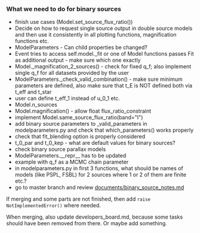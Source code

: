### What we need to do for binary sources

* finish use cases (Model.set\_source\_flux\_ratio())
* Decide on how to request single source output in double source models and then use it consistently in all plotting functions, magnification functions etc.
* ModelParameters - Can child properties be changed?
* Event tries to access self.model.\_fit or one of Model functions passes Fit as additional output - make sure which one exactly
* Model.\_magnification\_2\_sources() - check for fixed q\_f; also implement single q\_f for all datasets provided by the user
* ModelParameters.\_check\_valid\_combination() - make sure minimum parameters are defined, also make sure that t\_E is NOT defined both via t\_eff and t\_star
* user can define t\_eff\_1 instead of u\_0\_1 etc.
* Model.n\_sources
* Model.magnification() - allow float flux\_ratio\_constraint
* implement Model.same\_source\_flux\_ratio(band="I")
* add binary source parameters to \_valid\_parameters in modelparameters.py and check that which\_parameters() works properly
* check that fit\_blending option is properly considered
* t\_0\_par and t\_0\_kep - what are default values for binary sources?
* check binary source parallax models
* ModelParameters.\_\_repr\_\_ has to be updated
* example with q\_f as a MCMC chain parameter
* in modelparameters.py in first 3 functions, what should be names of models (like PSPL, FSBL) for 2 sources where 1 or 2 of them are finite etc.?
* go to master branch and review [documents/binary_source_notes.md](https://github.com/rpoleski/MulensModel/blob/master/documents/binary_source_notes.md)

If merging and some parts are not finished, then add ```raise NotImplementedError()``` where needed.

When merging, also update developers_board.md, because some tasks should have been removed from there. Or maybe add something.

